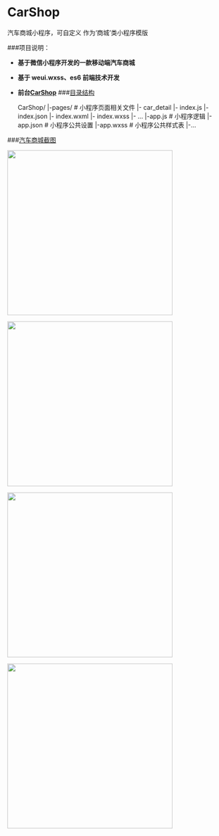 # CarShop
汽车商城小程序，可自定义 作为‘商城’类小程序模版

###项目说明：
- **基于微信小程序开发的一款移动端汽车商城**
- **基于 weui.wxss、es6 前端技术开发**
- **前台[CarShop](https://github.com/kuhami/CarShop/)**
###[目录结构](https://github.com/kuhami/CarShop)
    
    CarShop/
      |-pages/                      # 小程序页面相关文件
          |- car_detail
            |- index.js
            |- index.json
            |- index.wxml
            |- index.wxss
          |- ...
      |-app.js                      # 小程序逻辑
      |-app.json                    # 小程序公共设置
      |-app.wxss                    # 小程序公共样式表
      |-...

###[汽车商城截图](https://github.com/kuhami/CarShop)

<p><a target="_blank" href="https://github.com/kuhami/CarShop/blob/master/image/jt4.jpeg"><img src="https://raw.githubusercontent.com/kuhami/CarShop/master/image/jt4.jpeg" width="375px" style="max-width:100%;"></a></p>

<p><a target="_blank" href="https://github.com/kuhami/CarShop/blob/master/image/jt3.jpeg"><img src="https://raw.githubusercontent.com/kuhami/CarShop/master/image/jt3.jpeg" width="375px" style="max-width:100%;"></a></p>

<p><a target="_blank" href="https://github.com/kuhami/CarShop/blob/master/image/jt2.jpeg"><img src="https://raw.githubusercontent.com/kuhami/CarShop/master/image/jt2.jpeg" width="375px" style="max-width:100%;"></a></p>

<p><a target="_blank" href="https://github.com/kuhami/CarShop/blob/master/image/jt1.png"><img src="https://raw.githubusercontent.com/kuhami/CarShop/master/image/jt1.png" width="375px" style="max-width:100%;"></a></p>

